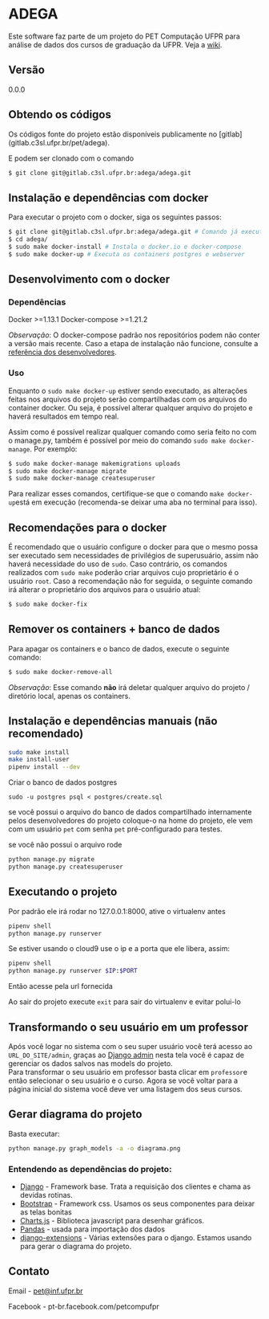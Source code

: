 # ADEGA


Este software faz parte de um projeto do PET Computação UFPR para 
análise de dados dos cursos de graduação da UFPR. Veja a [wiki](http://gitlab.c3sl.ufpr.br/adega/adega/wikis/home).


## Versão
0.0.0



## Obtendo os códigos


Os códigos fonte do projeto estão disponíveis publicamente no [gitlab]
(gitlab.c3sl.ufpr.br/pet/adega).

E podem ser clonado com o comando

```bash
$ git clone git@gitlab.c3sl.ufpr.br:adega/adega.git
```
## Instalação e dependências com docker

Para executar o projeto com o docker, siga os seguintes passos:
```bash
$ git clone git@gitlab.c3sl.ufpr.br:adega/adega.git # Comando já executado
$ cd adega/
$ sudo make docker-install # Instala o docker.io e docker-compose
$ sudo make docker-up # Executa os containers postgres e webserver
```

## Desenvolvimento com o docker

### Dependências
Docker >=1.13.1
Docker-compose >=1.21.2

*Observação*: O docker-compose padrão nos repositórios podem não conter a versão mais recente. Caso a etapa de instalação não funcione, consulte a [referência dos desenvolvedores](https://github.com/docker/compose/releases).

### Uso
Enquanto o `sudo make docker-up` estiver sendo executado, as alterações feitas nos arquivos do projeto serão compartilhadas com os arquivos do container docker. Ou seja, é possível alterar qualquer arquivo do projeto e haverá resultados em tempo real.


Assim como é possível realizar qualquer comando como seria feito no com o manage.py, também é possível por meio do comando `sudo make docker-manage`. Por exemplo:
```bash
$ sudo make docker-manage makemigrations uploads
$ sudo make docker-manage migrate
$ sudo make docker-manage createsuperuser
```

Para realizar esses comandos, certifique-se que o comando `make docker-up`está em execução (recomenda-se deixar uma aba no terminal para isso).

## Recomendações para o docker
É recomendado que o usuário configure o docker para que o mesmo possa ser executado sem necessidades de privilégios de superusuário, assim não haverá necessidade do uso de `sudo`. Caso contrário, os comandos realizados com `sudo make` poderão criar arquivos cujo proprietário é o usuário `root`. Caso a recomendação não for seguida, o seguinte comando irá alterar o proprietário dos arquivos para o usuário atual:
```bash
$ sudo make docker-fix
```

## Remover os containers + banco de dados
Para apagar os containers e o banco de dados, execute o seguinte comando:
```bash
$ sudo make docker-remove-all
```
*Observação*: Esse comando **não** irá deletar qualquer arquivo do projeto / diretório local, apenas os containers.   

## Instalação e dependências manuais (não recomendado)


```bash
sudo make install
make install-user
pipenv install --dev
```

Criar o banco de dados postgres

```
sudo -u postgres psql < postgres/create.sql
```


se você possui o arquivo do banco de dados compartilhado internamente pelos 
desenvolvedores do projeto coloque-o na home do projeto, ele vem com um usuário 
`pet` com senha `pet` pré-configurado para testes.


se você não possui o arquivo rode

```bash
python manage.py migrate
python manage.py createsuperuser
```


## Executando o projeto

Por padrão ele irá rodar no 127.0.0.1:8000, ative o virtualenv antes
```bash
pipenv shell
python manage.py runserver
```

Se estiver usando o cloud9 use o ip e a porta que ele libera, assim:
```bash
pipenv shell
python manage.py runserver $IP:$PORT
```

Então acesse pela url fornecida

Ao sair do projeto execute `exit` para sair do virtualenv e evitar polui-lo

## Transformando o seu usuário em um professor

Após você logar no sistema com o seu super usuário você terá acesso ao `URL_DO_SITE/admin`, graças ao [Django admin](https://docs.djangoproject.com/en/1.10/ref/contrib/admin/) nesta tela você é capaz de gerenciar os dados salvos nas models do projeto.   
Para transformar o seu usuário em professor basta clicar em `professor`e então selecionar o seu usuário e o curso. Agora se você voltar para a página inicial do sistema você deve ver uma listagem dos seus cursos. 


## Gerar diagrama do projeto

Basta executar:
```bash
python manage.py graph_models -a -o diagrama.png
```

### Entendendo as dependências do projeto:

* [Django](https://www.djangoproject.com/) - Framework base. Trata a requisição dos clientes e chama as devidas rotinas.
* [Bootstrap](http://getbootstrap.com/) - Framework css. Usamos os seus componentes para deixar as telas bonitas
* [Charts.js](http://www.chartjs.org/) - Biblioteca javascript para desenhar gráficos.
* [Pandas](http://pandas.pydata.org/) - usada para importação dos dados
* [django-extensions](https://django-extensions.readthedocs.io/en/latest/) - Várias extensões para o django. Estamos usando para gerar o diagrama do projeto.


## Contato


Email - pet@inf.ufpr.br

Facebook - pt-br.facebook.com/petcompufpr
